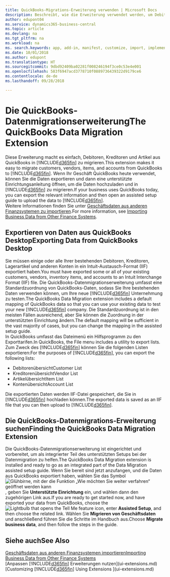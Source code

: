 ```yaml
---
title: QuickBooks-Migrations-Erweiterung verwenden | Microsoft Docs
description: Beschreibt, wie die Erweiterung verwendet werden, um Debitoren, Kreditoren, Artikel und Konten aus QuickBooks Desktop auf Business Central zu migrieren
author: edupont04
ms.service: dynamics365-business-central
ms.topic: article
ms.devlang: na
ms.tgt_pltfrm: na
ms.workload: na
ms. search.keywords: app, add-in, manifest, customize, import, implement
ms.date: 10/01/2018
ms.author: edupont
ms.translationtype: HT
ms.sourcegitcommit: 9dbd92409ba02281f008246194f3ce0c53e4e001
ms.openlocfilehash: 583f6947acd3778710f0889736439322d9179ce6
ms.contentlocale: de-de
ms.lasthandoff: 09/28/2018

---
```

# <a name="the-quickbooks-data-migration-extension"></a><span data-ttu-id="3644e-103">Die QuickBooks-Datenmigrationserweiterung</span><span class="sxs-lookup"><span data-stu-id="3644e-103">The QuickBooks Data Migration Extension</span></span>
<span data-ttu-id="3644e-104">Diese Erweiterung macht es einfach, Debitoren, Kreditoren und Artikel aus QuickBooks in [!INCLUDE[d365fin](includes/d365fin_md.md)] zu migrieren.</span><span class="sxs-lookup"><span data-stu-id="3644e-104">This extension makes it easy to migrate customers, vendors, items, and accounts from QuickBooks to [!INCLUDE[d365fin](includes/d365fin_md.md)].</span></span> <span data-ttu-id="3644e-105">Wenn Ihr Geschäft QuickBooks heute verwendet, können Sie die Daten exportieren und dann eine unterstützte Einrichtungsanleitung öffnen, um die Daten hochzuladen und in [!INCLUDE[d365fin](includes/d365fin_md.md)] zu migrieren.</span><span class="sxs-lookup"><span data-stu-id="3644e-105">If your business uses QuickBooks today, you can export the relevant information and then open an assisted setup guide to upload the data to [!INCLUDE[d365fin](includes/d365fin_md.md)].</span></span>  
<span data-ttu-id="3644e-106">Weitere Informationen finden Sie unter [Geschäftsdaten aus anderen Finanzsystemen zu importieren](across-import-data-configuration-packages.md).</span><span class="sxs-lookup"><span data-stu-id="3644e-106">For more information, see [Importing Business Data from Other Finance Systems](across-import-data-configuration-packages.md).</span></span>

## <a name="exporting-data-from-quickbooks-desktop"></a><span data-ttu-id="3644e-107">Exportieren von Daten aus QuickBooks Desktop</span><span class="sxs-lookup"><span data-stu-id="3644e-107">Exporting Data from QuickBooks Desktop</span></span>
<span data-ttu-id="3644e-108">Sie müssen einige oder alle Ihrer bestehenden Debitoren, Kreditoren, Lagerartikel und anderen Konten in ein Intuit-Austausch-Format (IIF) exportiert haben.</span><span class="sxs-lookup"><span data-stu-id="3644e-108">You must have exported some or all of your existing customers, vendors, inventory items, and accounts to an Intuit Interchange Format (IIF) file.</span></span> <span data-ttu-id="3644e-109">Die QuickBooks-Datenmigrationserweiterung umfasst eine Standardzuordnung von QuickBooks-Daten, sodass Sie Ihre bestehenden Daten verwenden können, um Ihre neue [!INCLUDE[d365fin](includes/d365fin_md.md)] Unternehmung zu testen.</span><span class="sxs-lookup"><span data-stu-id="3644e-109">The QuickBooks Data Migration extension includes a default mapping of QuickBooks data so that you can use your existing data to test your new [!INCLUDE[d365fin](includes/d365fin_md.md)] company.</span></span> <span data-ttu-id="3644e-110">Die Standardzuordnung ist in den meisten Fällen ausreichend, aber Sie können die Zuordnung in der unterstützten Einrichtung ändern.</span><span class="sxs-lookup"><span data-stu-id="3644e-110">The default mapping will be sufficient in the vast majority of cases, but you can change the mapping in the assisted setup guide.</span></span>  
<span data-ttu-id="3644e-111">In QuickBooks umfasst das Dateimenü ein Hilfsprogramm zu den Exporttarifen.</span><span class="sxs-lookup"><span data-stu-id="3644e-111">In QuickBooks, the File menu includes a utility to export lists.</span></span> <span data-ttu-id="3644e-112">Zum Zweck des [!INCLUDE[d365fin](includes/d365fin_md.md)] können Sie die folgenden Listen exportieren:</span><span class="sxs-lookup"><span data-stu-id="3644e-112">For the purposes of [!INCLUDE[d365fin](includes/d365fin_md.md)], you can export the following lists:</span></span>

* <span data-ttu-id="3644e-113">Debitorenübersicht</span><span class="sxs-lookup"><span data-stu-id="3644e-113">Customer List</span></span>  
* <span data-ttu-id="3644e-114">Kreditorenübersicht</span><span class="sxs-lookup"><span data-stu-id="3644e-114">Vendor List</span></span>  
* <span data-ttu-id="3644e-115">Artikelübersicht</span><span class="sxs-lookup"><span data-stu-id="3644e-115">Item List</span></span>  
* <span data-ttu-id="3644e-116">Kontenübersicht</span><span class="sxs-lookup"><span data-stu-id="3644e-116">Account List</span></span>  

<span data-ttu-id="3644e-117">Die exportierten Daten werden IIF-Datei gespeichert, die Sie in [!INCLUDE[d365fin](includes/d365fin_md.md)] hochladen können.</span><span class="sxs-lookup"><span data-stu-id="3644e-117">The exported data is saved as an IIF file that you can then upload to [!INCLUDE[d365fin](includes/d365fin_md.md)].</span></span>

## <a name="finding-the-quickbooks-data-migration-extension"></a><span data-ttu-id="3644e-118">Die QuickBooks-Datenmigrations-Erweiterung suchen</span><span class="sxs-lookup"><span data-stu-id="3644e-118">Finding the QuickBooks Data Migration Extension</span></span>
<span data-ttu-id="3644e-119">Die QuickBooks-Datenmigrationserweiterung ist eingerichtet und vorbereitet, um als integrierter Teil des unterstützten Setups bei der Datenmigration zu helfen.</span><span class="sxs-lookup"><span data-stu-id="3644e-119">The QuickBooks Data Migration extension is installed and ready to go as an integrated part of the Data Migration assisted setup guide.</span></span> <span data-ttu-id="3644e-120">Wenn Sie bereit sind jetzt anzufangen, und die Daten aus QuickBooks exportiert haben, wählen Sie das Symbol ![Glühbirne, mit der die Funktion „Wie möchten Sie weiter verfahren“ geöffnet werden kann](media/ui-search/search_small.png "Wie möchten Sie weiter verfahren"), geben Sie **Unterstützte Einrichtung** ein, und wählen dann den zugehörigen Link aus.</span><span class="sxs-lookup"><span data-stu-id="3644e-120">If you are ready to get started now, and have exported your data from QuickBooks, choose the ![Lightbulb that opens the Tell Me feature](media/ui-search/search_small.png "Tell me what you want to do") icon, enter **Assisted Setup**, and then choose the related link.</span></span> <span data-ttu-id="3644e-121">Wählen Sie **Migrieren von Geschäftsdaten** und anschließend führen Sie die Schritte im Handbuch aus.</span><span class="sxs-lookup"><span data-stu-id="3644e-121">Choose **Migrate business data**, and then follow the steps in the guide.</span></span>  

## <a name="see-also"></a><span data-ttu-id="3644e-122">Siehe auch</span><span class="sxs-lookup"><span data-stu-id="3644e-122">See Also</span></span>
[<span data-ttu-id="3644e-123">Geschäftsdaten aus anderen Finanzsystemen importieren</span><span class="sxs-lookup"><span data-stu-id="3644e-123">Importing Business Data from Other Finance Systems</span></span>](across-import-data-configuration-packages.md)  
<span data-ttu-id="3644e-124">[Anpassen [!INCLUDE[d365fin](includes/d365fin_md.md)] Erweiterungen nutzen](ui-extensions.md)</span><span class="sxs-lookup"><span data-stu-id="3644e-124">[Customizing [!INCLUDE[d365fin](includes/d365fin_md.md)] Using Extensions ](ui-extensions.md)</span></span>  

